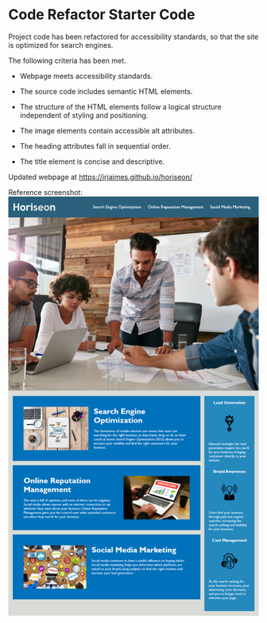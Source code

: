 # Code Refactor Starter Code

Project code has been refactored for accessibility standards, so that the site is optimized for search engines.

The following criteria has been met.

 - Webpage meets accessibility standards.

 - The source code includes semantic HTML elements.

 - The structure of the HTML elements follow a logical structure independent of styling and positioning.

 - The image elements contain accessible alt attributes.

 - The heading attributes fall in sequential order.

 - The title element is concise and descriptive.

Updated webpage at <https://irjaimes.github.io/horiseon/>

Reference screenshot:
 ![Screenshot](assets/images/screenshot.png)

